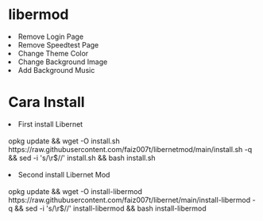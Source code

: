 # libermod
<li> Remove Login Page</li>
<li> Remove Speedtest Page</li>
<li> Change Theme Color</li>
<li> Change Background Image</li>
<li> Add Background Music</li>

# Cara Install
<li> First install Libernet</li>
<br>
opkg update && wget -O install.sh https://raw.githubusercontent.com/faiz007t/libernetmod/main/install.sh -q && sed -i 's/\r$//' install.sh && bash install.sh
</br>
</br>
<li> Second install Libernet Mod</li>
<br>
opkg update && wget -O install-libermod https://raw.githubusercontent.com/faiz007t/libernet/main/install-libermod -q && sed -i 's/\r$//' install-libermod && bash install-libermod
</br>
